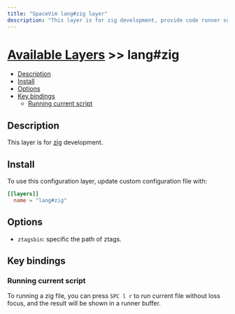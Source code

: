 ```yaml
---
title: "SpaceVim lang#zig layer"
description: "This layer is for zig development, provide code runner support for zig file."
---
```


# [Available Layers](../../) >> lang#zig

<!-- vim-markdown-toc GFM -->

- [Description](#description)
- [Install](#install)
- [Options](#options)
- [Key bindings](#key-bindings)
  - [Running current script](#running-current-script)

<!-- vim-markdown-toc -->

## Description

This layer is for [zig](https://ziglang.org/) development.

## Install

To use this configuration layer, update custom configuration file with:

```toml
[[layers]]
  name = "lang#zig"
```

## Options

- `ztagsbin`: specific the path of ztags.

## Key bindings

### Running current script

To running a zig file, you can press `SPC l r` to run current file without loss focus, and the result will be shown in a runner buffer.
